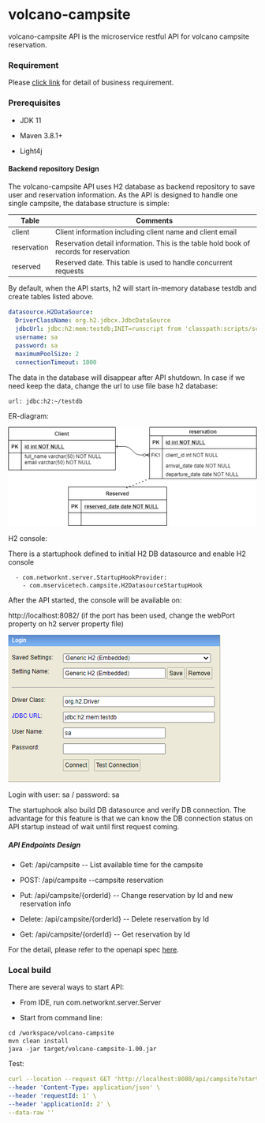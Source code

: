 # volcano-campsite

volcano-campsite API is the microservice restful API for volcano campsite reservation.

### Requirement

Please [click link](doc/requirement.md) for detail of business requirement.

### Prerequisites

- JDK 11

- Maven 3.8.1+

- Light4j

#### Backend repository Design

The volcano-campsite API uses H2 database as backend repository to save user and reservation information. As the API is designed to handle one single campsite, the database structure is simple:


| Table   | Comments        |
| --------|---------------|
| client  | Client information including client name and client email |
| reservation  | Reservation detail information. This is the table hold book of records for reservation |
| reserved  | Reserved date. This table is used to handle concurrent requests  |


By default, when the API starts, h2 will start in-memory database testdb and create tables listed above.

```yaml
datasource.H2DataSource:
  DriverClassName: org.h2.jdbcx.JdbcDataSource
  jdbcUrl: jdbc:h2:mem:testdb;INIT=runscript from 'classpath:scripts/schema.sql';
  username: sa
  password: sa
  maximumPoolSize: 2
  connectionTimeout: 1000
```
The data in the database will disappear after API shutdown. In case if we need keep the data, change the url to use file base h2 database:

    url: jdbc:h2:~/testdb

ER-diagram:

![ERD](doc/ER_diagram.png)

H2 console:

There is a startuphook defined to initial H2 DB datasource and enable H2 console

```text
  - com.networknt.server.StartupHookProvider:
    - com.mservicetech.campsite.H2DatasourceStartupHook
```

After the API started, the console will be available on:

http://localhost:8082/ (if the port has been used, change the webPort property on h2 server property file)

![h2-console](doc/h2-console.png)

Login with user: sa   / password: sa

The startuphook also build DB datasource and verify DB connection. The advantage for this feature is that we can know the DB connection status on API startup instead of wait until first request coming.



##### API Endpoints Design

- Get: /api/campsite           -- List available time for the campsite


- POST: /api/campsite                  --campsite reservation


- Put:  /api/campsite/{orderId}        -- Change reservation by Id and new reservation info


- Delete: /api/campsite/{orderId}      -- Delete reservation by Id

- Get: /api/campsite/{orderId}      -- Get reservation by Id

For the detail, please refer to the openapi spec [here](src/main/resources/config/openapi.yaml).


### Local build

There are several ways to start API:

- From IDE, run com.networknt.server.Server
  

- Start from command line:

```text
cd /workspace/volcano-campsite
mvn clean install
java -jar target/volcano-campsite-1.00.jar
```

Test:

```yaml
curl --location --request GET 'http://localhost:8080/api/campsite?startDate=2021-11-10&endDate=2021-12-18' \
--header 'Content-Type: application/json' \
--header 'requestId: 1' \
--header 'applicationId: 2' \
--data-raw ''
```